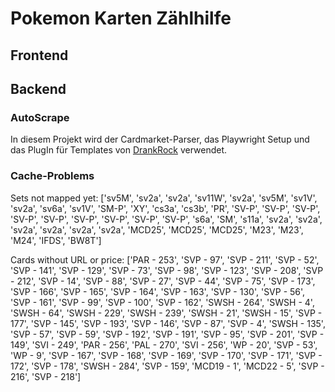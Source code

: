 # Pokemon Karten Zählhilfe

## Frontend

## Backend

### AutoScrape

In diesem Projekt wird der Cardmarket-Parser, das Playwright Setup und das PlugIn für Templates von [DrankRock](https://github.com/DrankRock/AutoScrape) verwendet.

### Cache-Problems

Sets not mapped yet: ['sv5M', 'sv2a', 'sv2a', 'sv11W', 'sv2a', 'sv5M', 'sv1V', 'sv2a', 'sv6a', 'sv1V', 'SM-P', 'XY', 'cs3a', 'cs3b', 'PR', 'SV-P', 'SV-P', 'SV-P', 'SV-P', 'SV-P', 'SV-P', 'SV-P', 'SV-P', 'SV-P', 's6a', 'SM', 's11a', 'sv2a', 'sv2a', 'sv2a', 'sv2a', 'sv2a', 'sv2a', 'MCD25', 'MCD25', 'MCD25', 'M23', 'M23', 'M24', 'IFDS', 'BW8T']

Cards without URL or price: ['PAR - 253', 'SVP - 97', 'SVP - 211', 'SVP - 52', 'SVP - 141', 'SVP - 129', 'SVP - 73', 'SVP - 98', 'SVP - 123', 'SVP - 208', 'SVP - 212', 'SVP - 14', 'SVP - 88', 'SVP - 27', 'SVP - 44', 'SVP - 75', 'SVP - 173', 'SVP - 166', 'SVP - 165', 'SVP - 164', 'SVP - 163', 'SVP - 130', 'SVP - 56', 'SVP - 161', 'SVP - 99', 'SVP - 100', 'SVP - 162', 'SWSH - 264', 'SWSH - 4', 'SWSH - 64', 'SWSH - 229', 'SWSH - 239', 'SWSH - 21', 'SWSH - 15', 'SVP - 177', 'SVP - 145', 'SVP - 193', 'SVP - 146', 'SVP - 87', 'SVP - 4', 'SWSH - 135', 'SVP - 57', 'SVP - 59', 'SVP - 192', 'SVP - 191', 'SVP - 95', 'SVP - 201', 'SVP - 149', 'SVI - 249', 'PAR - 256', 'PAL - 270', 'SVI - 256', 'WP - 20', 'SVP - 53', 'WP - 9', 'SVP - 167', 'SVP - 168', 'SVP - 169', 'SVP - 170', 'SVP - 171', 'SVP - 172', 'SVP - 178', 'SWSH - 284', 'SVP - 159', 'MCD19 - 1', 'MCD22 - 5', 'SVP - 216', 'SVP - 218']
